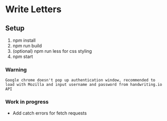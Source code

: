 # Write Letters

## Setup
1. npm install
2. npm run build
3. (optional) npm run less for css styling
4. npm start

### Warning
```
Google chrome doesn't pop up authentication window, recommended to load with Mozilla and input username and password from handwriting.io API
``` 

### Work in progress
* Add catch errors for fetch requests